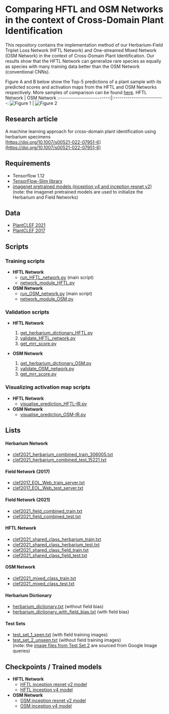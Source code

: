 # Comparing HFTL and OSM Networks in the context of Cross-Domain Plant Identification
This repository contains the implementation method of our Herbarium-Field Triplet Loss Network (HFTL Network) and One-streamed Mixed Network (OSM Network) in the context of Cross-Domain Plant Identification. Our results show that the HFTL Network can generalize rare species as equally as species with many training data better than the OSM Network (conventional CNNs). 

Figure A and B below show the Top-5 predictions of a plant sample with its predicted scores and activation maps from the HFTL and OSM Networks respectively. More samples of comparison can be found [here](https://drive.google.com/drive/folders/1QkzOlP8atWIriYAE6Tq2e53ZEjZONH5R?usp=sharing).
HFTL Network               |  OSM Network
:-------------------------:|:-------------------------:
![Figure 1](https://github.com/NeuonAI/hftl_osm_visuals/blob/a18b595d9e42c78156ed25c9c9b1124d2f14a4d0/figures/HFTL_IR_prediction_1_19165_21526.jpg "HFTL Network Top-5 predictions")  |  ![Figure 2](https://github.com/NeuonAI/hftl_osm_visuals/blob/a18b595d9e42c78156ed25c9c9b1124d2f14a4d0/figures/OSM_IR_prediction_1_19165_21526.jpg "OSM Network Top-5 predictions")


## Research article
A machine learning approach for cross-domain plant identification using herbarium specimens <br>
[https://doi.org/10.1007/s00521-022-07951-6](https://doi.org/10.1007/s00521-022-07951-6)
 
## Requirements
- Tensorflow 1.12
- [TensorFlow-Slim library](https://github.com/tensorflow/models/tree/r1.12.0/research/slim)
- [imagenet pretrained models (inception v4 and inception resnet v2)](https://github.com/tensorflow/models/tree/r1.12.0/research/slim#pre-trained-modelss)
<br /> (note: the imagenet pretrained models are used to initialize the Herbarium and Field Networks)

## Data
- [PlantCLEF 2021](https://www.aicrowd.com/challenges/lifeclef-2021-plant)
- [PlantCLEF 2017](https://www.imageclef.org/lifeclef/2017/plant)

## Scripts
### Training scripts
- **HFTL Network**
  - [run_HFTL_network.py](https://github.com/NeuonAI/hftl_osm_visuals/blob/a18b595d9e42c78156ed25c9c9b1124d2f14a4d0/run_HFTL_network.py) (main script)
  - [network_module_HFTL.py](https://github.com/NeuonAI/hftl_osm_visuals/blob/a18b595d9e42c78156ed25c9c9b1124d2f14a4d0/network_module_HFTL.py) 
- **OSM Network**
  - [run_OSM_network.py](https://github.com/NeuonAI/hftl_osm_visuals/blob/a18b595d9e42c78156ed25c9c9b1124d2f14a4d0/run_OSM_network.py) (main script)
  - [network_module_OSM.py](https://github.com/NeuonAI/hftl_osm_visuals/blob/a18b595d9e42c78156ed25c9c9b1124d2f14a4d0/network_module_OSM.py)

### Validation scripts
- **HFTL Network**
  1. [get_herbarium_dictionary_HFTL.py](https://github.com/NeuonAI/hftl_osm_visuals/blob/a18b595d9e42c78156ed25c9c9b1124d2f14a4d0/get_herbarium_dictionary_HFTL.py)
  2. [validate_HFTL_network.py](https://github.com/NeuonAI/hftl_osm_visuals/blob/a18b595d9e42c78156ed25c9c9b1124d2f14a4d0/validate_HFTL_network.py)
  3. [get_mrr_score.py](https://github.com/NeuonAI/hftl_osm_visuals/blob/a18b595d9e42c78156ed25c9c9b1124d2f14a4d0/get_mrr_score.py)
 
- **OSM Network**
  1. [get_herbarium_dictionary_OSM.py](https://github.com/NeuonAI/hftl_osm_visuals/blob/a18b595d9e42c78156ed25c9c9b1124d2f14a4d0/get_herbarium_dictionary_OSM.py)
  2. [validate_OSM_network.py](https://github.com/NeuonAI/hftl_osm_visuals/blob/a18b595d9e42c78156ed25c9c9b1124d2f14a4d0/validate_OSM_network.py)
  3. [get_mrr_score.py](https://github.com/NeuonAI/hftl_osm_visuals/blob/a18b595d9e42c78156ed25c9c9b1124d2f14a4d0/get_mrr_score.py)

### Visualizing activation map scripts
- **HFTL Network**
  - [visualise_prediction_HFTL-IR.py](https://github.com/NeuonAI/hftl_osm_visuals/blob/59b88c4379f56fc52dccd7421d23cfccc440d2c0/visualise_prediction_HFTL-IR.py)
- **OSM Network**
  - [visualise_prediction_OSM-IR.py](https://github.com/NeuonAI/hftl_osm_visuals/blob/59b88c4379f56fc52dccd7421d23cfccc440d2c0/visualise_prediction_OSM-IR.py)

## Lists
#### Herbarium Network
- [clef2021_herbarium_combined_train_306005.txt](https://github.com/NeuonAI/hftl_osm_visuals/blob/a18b595d9e42c78156ed25c9c9b1124d2f14a4d0/list/herbarium/clef2021_herbarium_combined_train_306005.txt)
- [clef2021_herbarium_combined_test_15221.txt](https://github.com/NeuonAI/hftl_osm_visuals/blob/a18b595d9e42c78156ed25c9c9b1124d2f14a4d0/list/herbarium/clef2021_herbarium_combined_test_15221.txt)

#### Field Network (2017)
- [clef2017_EOL_Web_train_server.txt](https://github.com/NeuonAI/hftl_osm_visuals/blob/a18b595d9e42c78156ed25c9c9b1124d2f14a4d0/list/field_2017/clef2017_EOL_Web_train_server.txt)
 - [clef2017_EOL_Web_test_server.txt](https://github.com/NeuonAI/hftl_osm_visuals/blob/a18b595d9e42c78156ed25c9c9b1124d2f14a4d0/list/field_2017/clef2017_EOL_Web_test_server.txt)

#### Field Network (2021)
- [clef2021_field_combined_train.txt](https://github.com/NeuonAI/hftl_osm_visuals/blob/a18b595d9e42c78156ed25c9c9b1124d2f14a4d0/list/field_2021/clef2021_field_combined_train.txt)
- [clef2021_field_combined_test.txt](https://github.com/NeuonAI/hftl_osm_visuals/blob/a18b595d9e42c78156ed25c9c9b1124d2f14a4d0/list/field_2021/clef2021_field_combined_test.txt)
 
#### HFTL Network
- [clef2021_shared_class_herbarium_train.txt](https://github.com/NeuonAI/hftl_osm_visuals/blob/c757a4d956aca59739d39fd60406a1e6c7a8b8a5/list/HFTL/clef2021_shared_class_herbarium_train.txt)
- [clef2021_shared_class_herbarium_test.txt](https://github.com/NeuonAI/hftl_osm_visuals/blob/c757a4d956aca59739d39fd60406a1e6c7a8b8a5/list/HFTL/clef2021_shared_class_herbarium_test.txt)
- [clef2021_shared_class_field_train.txt](https://github.com/NeuonAI/hftl_osm_visuals/blob/c757a4d956aca59739d39fd60406a1e6c7a8b8a5/list/HFTL/clef2021_shared_class_field_train.txt)
- [clef2021_shared_class_field_test.txt](https://github.com/NeuonAI/hftl_osm_visuals/blob/c757a4d956aca59739d39fd60406a1e6c7a8b8a5/list/HFTL/clef2021_shared_class_field_test.txt)

#### OSM Network
- [clef2021_mixed_class_train.txt](https://github.com/NeuonAI/hftl_osm_visuals/blob/a18b595d9e42c78156ed25c9c9b1124d2f14a4d0/list/OSM/clef2021_mixed_class_train.txt)
- [clef2021_mixed_class_test.txt](https://github.com/NeuonAI/hftl_osm_visuals/blob/a18b595d9e42c78156ed25c9c9b1124d2f14a4d0/list/OSM/clef2021_mixed_class_test.txt)

#### Herbarium Dictionary
- [herbarium_dictionary.txt](https://github.com/NeuonAI/hftl_osm_visuals/blob/a18b595d9e42c78156ed25c9c9b1124d2f14a4d0/list/herbarium_dictionary.txt) (without field bias)
- [herbarium_dictionary_with_field_bias.txt](https://github.com/NeuonAI/hftl_osm_visuals/blob/a18b595d9e42c78156ed25c9c9b1124d2f14a4d0/list/herbarium_dictionary_with_field_bias.txt) (with field bias)
 
#### Test Sets
- [test_set_1_seen.txt](https://github.com/NeuonAI/hftl_osm_visuals/blob/a18b595d9e42c78156ed25c9c9b1124d2f14a4d0/list/test_set_1_seen.txt) (with field training images)
- [test_set_2_unseen.txt](https://github.com/NeuonAI/hftl_osm_visuals/blob/a18b595d9e42c78156ed25c9c9b1124d2f14a4d0/list/test_set_2_unseen.txt) (without field training images) <br />
  (note: the [image files from Test Set 2](https://github.com/NeuonAI/hftl_osm_visuals/tree/main/planttest) are sourced from Google Image queries)

## Checkpoints / Trained models
- **HFTL Network**
  - [HFTL inception resnet v2 model](https://github.com/NeuonAI/hftl_osm_visuals/tree/main/checkpoints/HFTL/inception_resnet_v2)
  - [HFTL inception v4 model](https://github.com/NeuonAI/hftl_osm_visuals/tree/main/checkpoints/HFTL/inception_v4)
- **OSM Network**
  - [OSM inception resnet v2 model](https://github.com/NeuonAI/hftl_osm_visuals/tree/main/checkpoints/OSM/inception_resnet_v2)
  - [OSM inception v4 model](https://github.com/NeuonAI/hftl_osm_visuals/tree/main/checkpoints/OSM/inception_v4)

